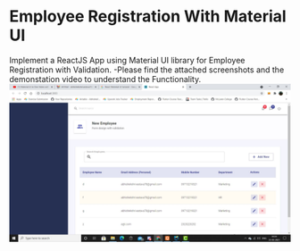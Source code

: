 # Employee Registration With Material UI 
Implement a ReactJS App using Material UI library for Employee Registration with Validation.
-Please find the attached screenshots and the demonstation video to understand the Functionality.
![image1](./1.jpg)

